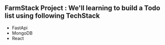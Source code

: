 ## FarmStack Project : We'll learning to build a Todo list using following TechStack
- FastApi
- MongoDB
- React

